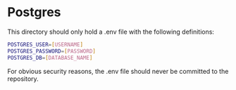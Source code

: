 # Postgres

This directory should only hold a .env file with the following definitions:

```bash
POSTGRES_USER=[USERNAME]
POSTGRES_PASSWORD=[PASSWORD]
POSTGRES_DB=[DATABASE_NAME]
```

For obvious security reasons, the .env file should never be committed to the repository.